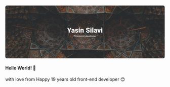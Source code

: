 [![Banner](./assets/images/banner.png)](https://github.com/sttatusx)

#### Hello World! 👋 <br>
with love from Happy 19 years old front-end developer 😊
